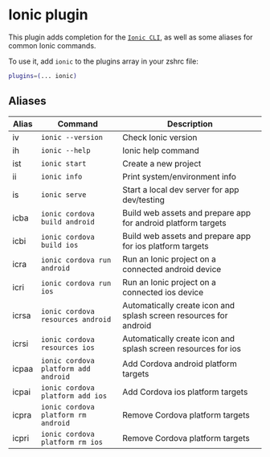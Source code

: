 # Ionic plugin

This plugin adds completion for the
[`Ionic CLI`](https://ionicframework.com/docs/cli), as well as some aliases for
common Ionic commands.

To use it, add `ionic` to the plugins array in your zshrc file:

```zsh
plugins=(... ionic)
```

## Aliases

| Alias | Command                              | Description                                                       |
| ----- | ------------------------------------ | ----------------------------------------------------------------- |
| iv    | `ionic --version`                    | Check Ionic version                                               |
| ih    | `ionic --help`                       | Ionic help command                                                |
| ist   | `ionic start`                        | Create a new project                                              |
| ii    | `ionic info`                         | Print system/environment info                                     |
| is    | `ionic serve`                        | Start a local dev server for app dev/testing                      |
| icba  | `ionic cordova build android`        | Build web assets and prepare app for android platform targets     |
| icbi  | `ionic cordova build ios`            | Build web assets and prepare app for ios platform targets         |
| icra  | `ionic cordova run android`          | Run an Ionic project on a connected android device                |
| icri  | `ionic cordova run ios`              | Run an Ionic project on a connected ios device                    |
| icrsa | `ionic cordova resources android`    | Automatically create icon and splash screen resources for android |
| icrsi | `ionic cordova resources ios`        | Automatically create icon and splash screen resources for ios     |
| icpaa | `ionic cordova platform add android` | Add Cordova android platform targets                              |
| icpai | `ionic cordova platform add ios`     | Add Cordova ios platform targets                                  |
| icpra | `ionic cordova platform rm android`  | Remove Cordova platform targets                                   |
| icpri | `ionic cordova platform rm ios`      | Remove Cordova platform targets                                   |
